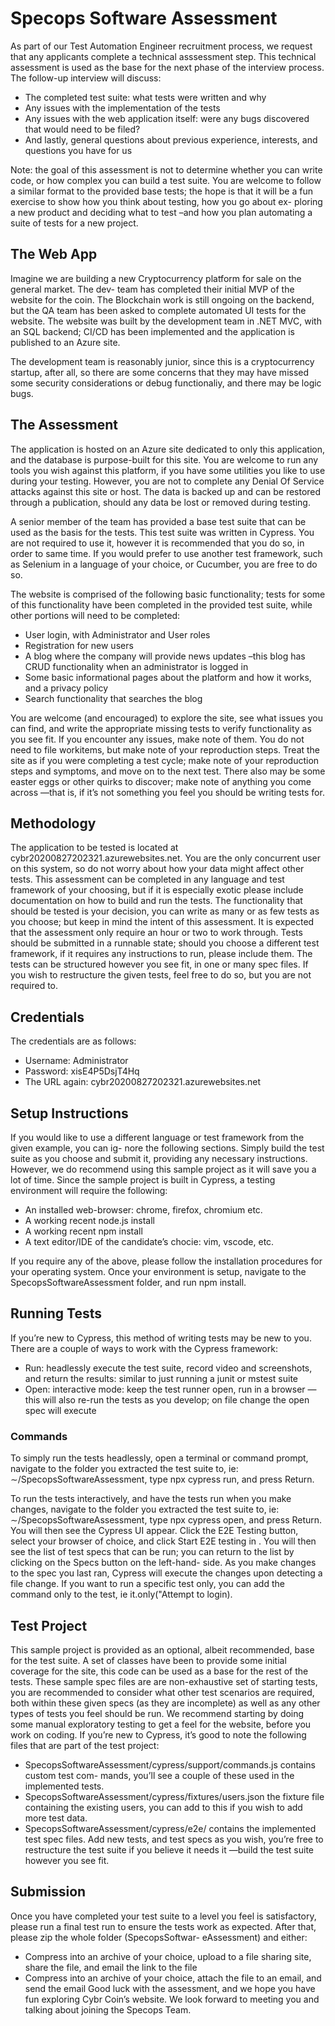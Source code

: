 # Specops Software Assessment

As part of our Test Automation Engineer recruitment process, we request that any applicants complete a technical asssessment step. This technical assessment is used as the base for the next phase
of the interview process. The follow-up interview will discuss:

- The completed test suite: what tests were written and why
- Any issues with the implementation of the tests
- Any issues with the web application itself: were any bugs discovered that would need to be filed?
- And lastly, general questions about previous experience, interests, and questions you have for us


Note: the goal of this assessment is not to determine whether you can write code, or how complex
you can build a test suite. You are welcome to follow a similar format to the provided base tests;
the hope is that it will be a fun exercise to show how you think about testing, how you go about ex-
ploring a new product and deciding what to test –and how you plan automating a suite of tests for a
new project.

## The Web App

Imagine we are building a new Cryptocurrency platform for sale on the general market. The dev-
team has completed their initial MVP of the website for the coin. The Blockchain work is still ongoing on the backend, but the QA team has been asked to complete automated UI tests for the website. The website was built by the development team in .NET MVC, with an SQL backend; CI/CD has
been implemented and the application is published to an Azure site.


The development team is reasonably junior, since this is a cryptocurrency startup, after all, so there
are some concerns that they may have missed some security considerations or debug functionaliy,
and there may be logic bugs.

## The Assessment

The application is hosted on an Azure site dedicated to only this application, and the database is
purpose-built for this site. You are welcome to run any tools you wish against this platform, if you
have some utilities you like to use during your testing. However, you are not to complete any Denial Of Service attacks against this site or host. The data is backed up and can be restored through a
publication, should any data be lost or removed during testing.


A senior member of the team has provided a base test suite that can be used as the basis for the
tests. This test suite was written in Cypress. You are not required to use it, however it is recommended that you do so, in order to same time. If you would prefer to use another test framework,
such as Selenium in a language of your choice, or Cucumber, you are free to do so.

The website is comprised of the following basic functionality; tests for some of this functionality
have been completed in the provided test suite, while other portions will need to be completed:

- User login, with Administrator and User roles
- Registration for new users
- A blog where the company will provide news updates –this blog has CRUD functionality when
an administrator is logged in
- Some basic informational pages about the platform and how it works, and a privacy policy
- Search functionality that searches the blog


You are welcome (and encouraged) to explore the site, see what issues you can find, and write the
appropriate missing tests to verify functionality as you see fit. If you encounter any issues, make
note of them. You do not need to file workitems, but make note of your reproduction steps. Treat
the site as if you were completing a test cycle; make note of your reproduction steps and symptoms,
and move on to the next test.
There also may be some easter eggs or other quirks to discover; make note of anything you come
across —that is, if it’s not something you feel you should be writing tests for.

## Methodology

The application to be tested is located at cybr20200827202321.azurewebsites.net. You are the only
concurrent user on this system, so do not worry about how your data might affect other tests.
This assessment can be completed in any language and test framework of your choosing, but if it is
especially exotic please include documentation on how to build and run the tests. The functionality
that should be tested is your decision, you can write as many or as few tests as you choose; but keep
in mind the intent of this assessment. It is expected that the assessment only require an hour or two
to work through. Tests should be submitted in a runnable state; should you choose a different test
framework, if it requires any instructions to run, please include them.
The tests can be structured however you see fit, in one or many spec files. If you wish to restructure
the given tests, feel free to do so, but you are not required to.

## Credentials

The credentials are as follows:

- Username: Administrator
- Password: xisE4P5DsjT4Hq
- The URL again: cybr20200827202321.azurewebsites.net

## Setup Instructions

If you would like to use a different language or test framework from the given example, you can ig-
nore the following sections. Simply build the test suite as you choose and submit it, providing any
necessary instructions. However, we do recommend using this sample project as it will save you a lot
of time. Since the sample project is built in Cypress, a testing environment will require the following:

- An installed web-browser: chrome, firefox, chromium etc.
- A working recent node.js install
- A working recent npm install
- A text editor/IDE of the candidate’s chocie: vim, vscode, etc.

If you require any of the above, please follow the installation procedures for your operating system.
Once your environment is setup, navigate to the SpecopsSoftwareAssessment folder, and run
npm install.

## Running Tests

If you’re new to Cypress, this method of writing tests may be new to you. There are a couple of ways
to work with the Cypress framework:

- Run: headlessly execute the test suite, record video and screenshots, and return the results:
similar to just running a junit or mstest suite
- Open: interactive mode: keep the test runner open, run in a browser —this will also re-run the
tests as you develop; on file change the open spec will execute

### Commands

To simply run the tests headlessly, open a terminal or command prompt, navigate to the folder you
extracted the test suite to, ie: ∼/SpecopsSoftwareAssessment, type npx cypress run, and press
Return.

To run the tests interactively, and have the tests run when you make changes, navigate to the folder
you extracted the test suite to, ie: ∼/SpecopsSoftwareAssessment, type npx cypress open, and
press Return. You will then see the Cypress UI appear. Click the E2E Testing button, select your
browser of choice, and click Start E2E testing in <browser>. You will then see the list of test
specs that can be run; you can return to the list by clicking on the Specs button on the left-hand-
side. As you make changes to the spec you last ran, Cypress will execute the changes upon detecting
a file change. If you want to run a specific test only, you can add the command only to the test, ie
it.only("Attempt to login).

## Test Project

This sample project is provided as an optional, albeit recommended, base for the test suite. A set
of classes have been to provide some initial coverage for the site, this code can be used as a base
for the rest of the tests. These sample spec files are are non-exhaustive set of starting tests, you are
recommended to consider what other test scenarios are required, both within these given specs
(as they are incomplete) as well as any other types of tests you feel should be run. We recommend
starting by doing some manual exploratory testing to get a feel for the website, before you work on
coding. If you’re new to Cypress, it’s good to note the following files that are part of the test project:

- SpecopsSoftwareAssessment/cypress/support/commands.js contains custom test com-
mands, you’ll see a couple of these used in the implemented tests.
- SpecopsSoftwareAssessment/cypress/fixtures/users.json the fixture file containing
the existing users, you can add to this if you wish to add more test data.
- SpecopsSoftwareAssessment/cypress/e2e/ contains the implemented test spec files.
Add new tests, and test specs as you wish, you’re free to restructure the test suite if you believe it
needs it —build the test suite however you see fit.


## Submission

Once you have completed your test suite to a level you feel is satisfactory, please run a final test
run to ensure the tests work as expected. After that, please zip the whole folder (SpecopsSoftwar-
eAssessment) and either:

- Compress into an archive of your choice, upload to a file sharing site, share the file, and email
the link to the file
- Compress into an archive of your choice, attach the file to an email, and send the email
Good luck with the assessment, and we hope you have fun exploring Cybr Coin’s website. We look
forward to meeting you and talking about joining the Specops Team.
